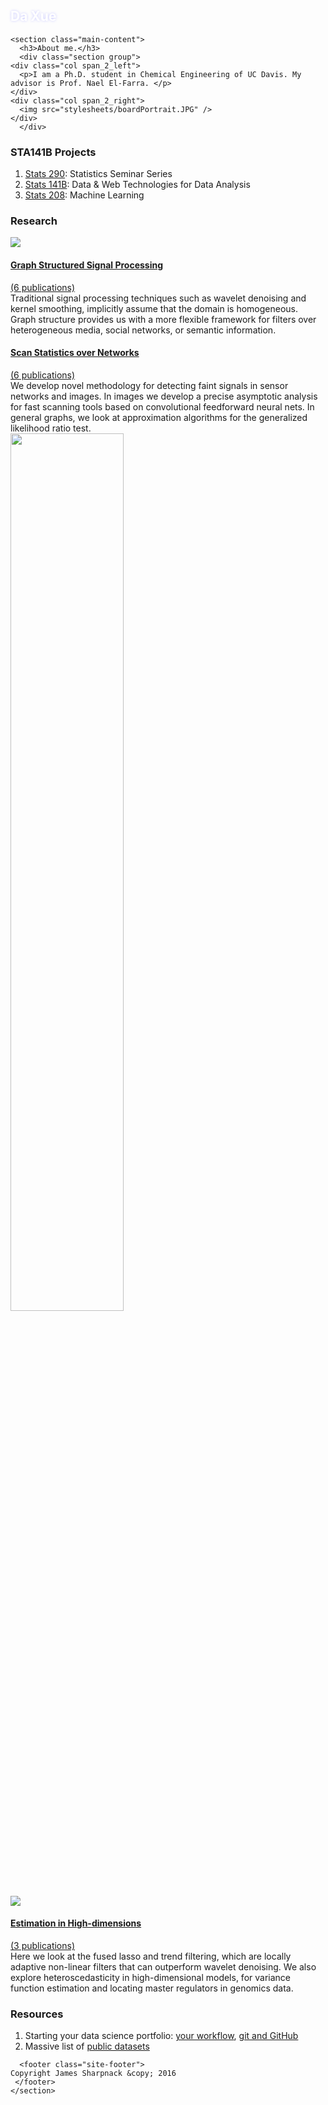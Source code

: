 
<!DOCTYPE html>
<!-- This page was generated by GitHub Pages using the Cayman theme by Jason Long. -->
<html lang="en-us">
  <head>
    <meta charset="UTF-8">
    <title>Da Xue</title>
    <meta name="viewport" content="width=device-width, initial-scale=1">
    <link rel="stylesheet" type="text/css" href="stylesheets/normalize.css" media="screen">
    <link href='https://fonts.googleapis.com/css?family=Open+Sans:400,700' rel='stylesheet' type='text/css'>
    <link rel="stylesheet" type="text/css" href="stylesheets/stylesheet.css" media="screen">
    <link rel="stylesheet" type="text/css" href="stylesheets/github-light.css" media="screen">
        <style type="text/css">
      .page-header {
      background-image:url("stylesheets/waterwise.jpg");
      color: #fff;
      text-shadow: 0px 0px 4px #ccccff;
      }
    </style>
  </head>
  <body>
    <section class="page-header">
      <h1 class="project-name">Da Xue</h1>
      <!--<h2 class="project-tagline">James Sharpnack <br>Mathematical Sciences Building 4107<br>jsharpna@ucdavis.edu</h2>-->
    </section>

    <section class="main-content">
      <h3>About me.</h3>
      <div class="section group">
	<div class="col span_2_left">
      <p>I am a Ph.D. student in Chemical Engineering of UC Davis. My advisor is Prof. Nael El-Farra. </p>
	</div>
	<div class="col span_2_right">
	  <img src="stylesheets/boardPortrait.JPG" />
	</div>
      </div>

<h3>STA141B Projects</h3>
<ol>
  <li><a href="https://docs.google.com/document/d/15snbrjlwUYmwj4voSA_33qqtMxHrYXKlhnElGK1dPC0/edit?usp=sharing">Stats 290</a>: Statistics Seminar Series</li>
  <li><a href="141B/index.html">Stats 141B</a>: Data & Web Technologies for Data Analysis</li>
  <li><a href="208/index.html">Stats 208</a>: Machine Learning</li>
</ol>

<h3>Research</h3>

<div class="pubsec section group">
<div class="col span_half">
  <a href="research/graphsignal.html"><img src="media/As_slide.png" type="application/pdf"></img></a>
</div>
<div class="col span_half">
  <a href="research/graphsignal.html"><h4>Graph Structured Signal Processing</h4>
  (6 publications)<br></a>
  Traditional signal processing techniques such as wavelet denoising and kernel smoothing, implicitly assume that the domain is homogeneous.  Graph structure provides us with a more flexible framework for filters over heterogeneous media, social networks, or semantic information.
</div>
</div>

<div class="pubsec section group">
<div class="col span_half">
  <a href="research/scan.html"><h4>Scan Statistics over Networks</h4>
    (6 publications)<br></a>
    We develop novel methodology for detecting faint signals in sensor networks and images.
  In images we develop a precise asymptotic analysis for fast scanning tools based on convolutional feedforward neural nets.
  In general graphs, we look at approximation algorithms for the generalized likelihood ratio test.
</div>
<div class="col span_half">
  <a href="research/scan.html"><img width="60%" src="media/graphscan.png" type="application/pdf"></img></a>
</div>
</div>

<div class="pubsec section group">
<div class="col span_half">
  <a href="research/nonpara.html"><img src="media/noisyFused2.png" type="application/pdf"></img></a>
</div>
<div class="col span_half">
  <a href="research/nonpara.html"><h4>Estimation in High-dimensions</h4>
  (3 publications)<br></a>
  Here we look at the fused lasso and trend filtering, which are locally adaptive non-linear filters that can outperform wavelet denoising.
  We also explore heteroscedasticity in high-dimensional models, for variance function estimation and locating master regulators in genomics data.
</div>
</div>

<h3>Resources</h3>

<ol>
  <li>Starting your data science portfolio: <a href="141B/workflow.html">your workflow</a>, <a href="141B/git_instructions.html">git and GitHub</a></li>
  <li>Massive list of <a href="https://github.com/caesar0301/awesome-public-datasets">public datasets</a></li>
</ol>
  


      <footer class="site-footer">
	Copyright James Sharpnack &copy; 2016
     </footer>
    </section>  
  </body>
</html>
